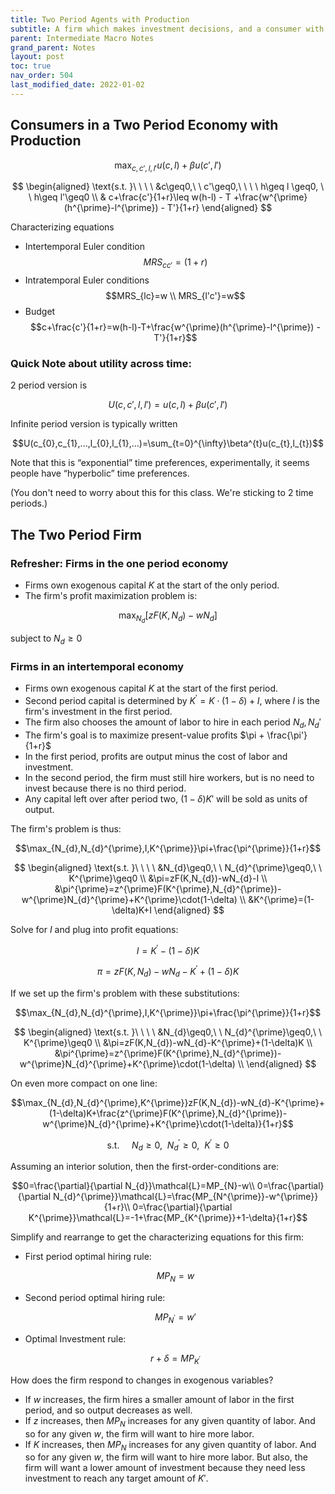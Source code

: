 ```yaml
---
title: Two Period Agents with Production
subtitle: A firm which makes investment decisions, and a consumer with both savings and leisure.
parent: Intermediate Macro Notes
grand_parent: Notes
layout: post
toc: true
nav_order: 504
last_modified_date: 2022-01-02
---
```



## Consumers in a Two Period Economy with Production
<!--
Consumers in an intertemporal endowment economy

$$\max_{c,c'}u(c)+\beta u(c')$$

subject to:

$$c\geq0,c'\geq0\\
c+\frac{c'}{1+r}\leq y+\frac{y'}{1+r}+\left(-T-\frac{T^{\prime}}{1+r}\right)$$

Characterizing equations:

Intertemporal Euler condition $$MRS_{cc'}=(1+r)$$

Consumers in an intertemporal economy, with labor leisure
-->


$$\max_{c,c',l,l'}u(c,l)+\beta u(c',l')$$

$$
\begin{aligned}
\text{s.t. }\ \ \ \ &c\geq0,\ \ c'\geq0,\ \ \ \ h\geq l \geq0, \ \ h\geq l'\geq0 \\
& c+\frac{c'}{1+r}\leq w(h-l) - T +\frac{w^{\prime}(h^{\prime}-l^{\prime}) - T'}{1+r}
\end{aligned}
$$

<!--
Or if we include labor explicitly

$$\max_{c,c',l,l',N_{s},N_{s}^{\prime}}u(c,l)+\beta u(c',l')\\
c\geq0,c'\geq0,l\geq0,l'\geq0,N_{s}\geq0,N_{s}^{\prime}\geq0\\
c+\frac{c'}{1+r}\leq w(h-l)+\frac{w^{\prime}(h^{\prime}-l^{\prime})}{1+r}+\left(-T-\frac{T^{\prime}}{1+r}\right)\\
N_{s}=h-l\\
N_{s}^{\prime}=h-l^{\prime}$$
-->


Characterizing equations

- Intertemporal Euler condition
    $$MRS_{cc'}=(1+r)$$
- Intratemporal Euler conditions 
    $$MRS_{lc}=w \\ MRS_{l'c'}=w$$
- Budget
    $$c+\frac{c'}{1+r}=w(h-l)-T+\frac{w^{\prime}(h^{\prime}-l^{\prime}) - T'}{1+r}$$

### Quick Note about utility across time:

2 period version is

$$U(c,c',l,l')=u(c,l)+\beta u(c',l')$$

Infinite period version is typically written

$$U(c_{0},c_{1},...,l_{0},l_{1},...)=\sum_{t=0}^{\infty}\beta^{t}u(c_{t},l_{t})$$

Note that this is “exponential” time preferences, experimentally, it seems people have “hyperbolic” time preferences.

(You don't need to worry about this for this class. We're sticking to 2 time periods.)





## The Two Period Firm

### Refresher: Firms in the one period economy

- Firms own exogenous capital $K$ at the start of the only period.
- The firm's profit maximization problem is:

$$\max_{N_{d}}\left[zF(K,N_{d})-wN_{d}\right]$$

subject to $N_{d}\geq0$

### Firms in an intertemporal economy

- Firms own exogenous capital $K$ at the start of the first period.
- Second period capital is determined by $K^{\prime}=K\cdot(1-\delta)+I$, where $I$ is the firm's investment in the first period.
- The firm also chooses the amount of labor to hire in each period $N_d, N_d'$
- The firm's goal is to maximize present-value profits $\pi + \frac{\pi'}{1+r}$
- In the first period, profits are output minus the cost of labor and investment.
- In the second period, the firm must still hire workers, but is no need to invest because there is no third period. 
- Any capital left over after period two, $(1-\delta)K'$ will be sold as units of output.

The firm's problem is thus:

$$\max_{N_{d},N_{d}^{\prime},I,K^{\prime}}\pi+\frac{\pi^{\prime}}{1+r}$$


$$
\begin{aligned}
\text{s.t. }\ \ \ \ &N_{d}\geq0,\ \ N_{d}^{\prime}\geq0,\ \ K^{\prime}\geq0 \\
&\pi=zF(K,N_{d})-wN_{d}-I \\
&\pi^{\prime}=z^{\prime}F(K^{\prime},N_{d}^{\prime})-w^{\prime}N_{d}^{\prime}+K^{\prime}\cdot(1-\delta) \\
&K^{\prime}=(1-\delta)K+I
\end{aligned}
$$

Solve for $I$ and plug into profit equations:

$$I = K^{\prime}-(1-\delta)K$$

$$\pi = zF(K,N_{d})-wN_{d}-K^{\prime}+(1-\delta)K$$

If we set up the firm's problem with these substitutions:

$$\max_{N_{d},N_{d}^{\prime},I,K^{\prime}}\pi+\frac{\pi^{\prime}}{1+r}$$

$$
\begin{aligned}
\text{s.t. }\ \ \ \ &N_{d}\geq0,\ \ N_{d}^{\prime}\geq0,\ \ K^{\prime}\geq0 \\
&\pi=zF(K,N_{d})-wN_{d}-K^{\prime}+(1-\delta)K \\
&\pi^{\prime}=z^{\prime}F(K^{\prime},N_{d}^{\prime})-w^{\prime}N_{d}^{\prime}+K^{\prime}\cdot(1-\delta) \\
\end{aligned}
$$

On even more compact on one line: 

$$\max_{N_{d},N_{d}^{\prime},K^{\prime}}zF(K,N_{d})-wN_{d}-K^{\prime}+(1-\delta)K+\frac{z^{\prime}F(K^{\prime},N_{d}^{\prime})-w^{\prime}N_{d}^{\prime}+K^{\prime}\cdot(1-\delta)}{1+r}$$

$$\text{s.t. }\ \ \ \ N_{d}\geq0,\ \ N_{d}^{\prime}\geq0,\ \ K^{\prime}\geq0$$

Assuming an interior solution, then the first-order-conditions are: 

<!--$$\mathcal{L}=zF(K,N_{d})-wN_{d}-K^{\prime}+(1-\delta)K+\frac{z^{\prime}F(K^{\prime},N_{d}^{\prime})-w^{\prime}N_{d}^{\prime}+K^{\prime}\cdot(1-\delta)}{1+r}$$

First order conditions:

Simplify/rearrange:

$$w=MP_{N}\\
w^{\prime}=MP_{N^{\prime}}$$

$$r+\delta=MP_{K^{\prime}}$$

\frac{\partial}{\partial N_{d}}zF(K,N_{d})=
\frac{\partial}{\partial N_{d}^{\prime}}z'F(K',N_{d}^{\prime})=
\frac{\partial}{\partial K'}z'F(K',N_{d}^{\prime})=
-->

$$0=\frac{\partial}{\partial N_{d}}\mathcal{L}=MP_{N}-w\\
0=\frac{\partial}{\partial N_{d}^{\prime}}\mathcal{L}=\frac{MP_{N^{\prime}}-w^{\prime}}{1+r}\\
0=\frac{\partial}{\partial K^{\prime}}\mathcal{L}=-1+\frac{MP_{K^{\prime}}+1-\delta}{1+r}$$


Simplify and rearrange to get the characterizing equations for this firm:
- First period optimal hiring rule: 
    
    $$MP_{N}=w$$
- Second period optimal hiring rule: 
    
    $$MP_{N^{\prime}}=w'$$
- Optimal Investment rule: 
    
    $$r+\delta=MP_{K^{\prime}}$$

How does the firm respond to changes in exogenous variables?
- If $w$ increases, the firm hires a smaller amount of labor in the first period, and so output decreases as well.
- If $z$ increases, then $MP_N$ increases for any given quantity of labor. And so for any given $w$, the firm will want to hire more labor.
- If $K$ increases, then $MP_N$ increases for any given quantity of labor. And so for any given $w$, the firm will want to hire more labor. But also, the firm will want a lower amount of investment because they need less investment to reach any target amount of $K'$.


<!--
An increase in z 0 would increase MP N 0 nad so increase N 0
d ,but also increase I and K
0


Combine the two period consumer and two period firm

Market clearing conditions are 

$$\begin{aligned}
N_{s}=h-l=N_{d} &  & c+I+G=Y=zF(K,N_{d})\\
N_{s}'=h'-l'=N_{d}' &\;\;\;\;  & c'+G'=Y=z'F(K',N_{d}')+(1-\delta)K'\\
\end{aligned}$$
-->

